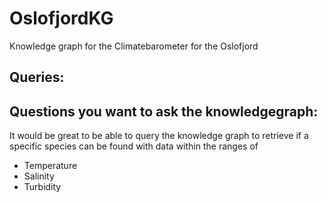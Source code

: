 # OslofjordKG
Knowledge graph for the Climatebarometer for the Oslofjord


## Queries:


## Questions you want to ask the knowledgegraph: 

It would be great to be able to query the knowledge graph to retrieve if a specific species can be found with data within the ranges of

- Temperature
- Salinity
- Turbidity
